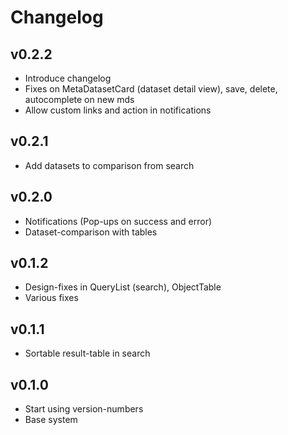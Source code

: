 # Changelog

## v0.2.2
- Introduce changelog
- Fixes on MetaDatasetCard (dataset detail view), save, delete, autocomplete on new mds
- Allow custom links and action in notifications

## v0.2.1
- Add datasets to comparison from search

## v0.2.0
- Notifications (Pop-ups on success and error)
- Dataset-comparison with tables

## v0.1.2
- Design-fixes in QueryList (search), ObjectTable
- Various fixes

## v0.1.1
- Sortable result-table in search

## v0.1.0
- Start using version-numbers
- Base system
